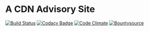 # A CDN Advisory Site

[![Build Status](https://travis-ci.org/eustasy/cdns.svg?branch=master)](https://travis-ci.org/eustasy/cdns)
[![Codacy Badge](https://api.codacy.com/project/badge/Grade/8bcd1eaf5547494a9cd9cdbaeb08a63f)](https://www.codacy.com/app/lewisgoddard/cdns?utm_source=github.com&amp;utm_medium=referral&amp;utm_content=eustasy/cdns&amp;utm_campaign=Badge_Grade)
[![Code Climate](https://codeclimate.com/github/eustasy/cdns/badges/gpa.svg)](https://codeclimate.com/github/eustasy/cdns)
[![Bountysource](https://www.bountysource.com/badge/tracker?tracker_id=6044878)](https://www.bountysource.com/teams/eustasy/issues?tracker_ids=6044878)
